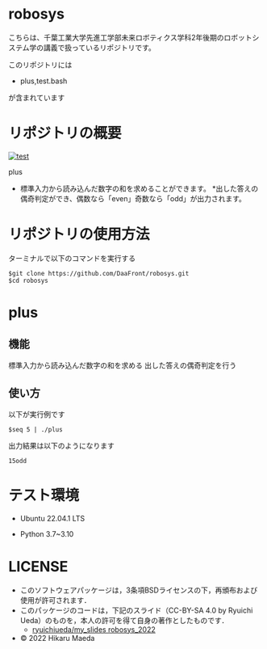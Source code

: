 # robosys
こちらは、千葉工業大学先進工学部未来ロボティクス学科2年後期のロボットシステム学の講義で扱っているリポジトリです。

このリポジトリには

* plus,test.bash

が含まれています


# リポジトリの概要 
[![test](https://github.com/DaaFront/robosys/actions/workflows/test.yml/badge.svg)](https://github.com/DaaFront/robosys/actions/workflows/test.yml)

plus

* 標準入力から読み込んだ数字の和を求めることができます。
*出した答えの偶奇判定ができ、偶数なら「even」奇数なら「odd」が出力されます。
# リポジトリの使用方法

ターミナルで以下のコマンドを実行する
```
$git clone https://github.com/DaaFront/robosys.git
$cd robosys
```


# plus

## 機能

標準入力から読み込んだ数字の和を求める
出した答えの偶奇判定を行う

## 使い方
以下が実行例です

```
$seq 5 | ./plus
```

出力結果は以下のようになります
```
15odd
```

# テスト環境
* Ubuntu 22.04.1 LTS

* Python
    3.7~3.10

# LICENSE

* このソフトウェアパッケージは，3条項BSDライセンスの下，再頒布および使用が許可されます．
* このパッケージのコードは，下記のスライド（CC-BY-SA 4.0 by Ryuichi Ueda）のものを，本人の許可を得て自身の著作としたものです．
    * [ryuichiueda/my_slides robosys_2022](https://github.com/ryuichiueda/my_slides/tree/master/robosys_2022)
* © 2022 Hikaru Maeda
